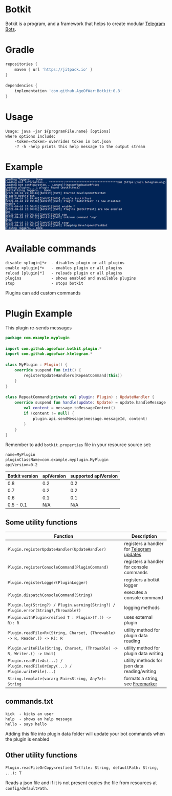 # Botkit
Botkit is a program, and a framework that helps to create modular [Telegram Bots](https://core.telegram.org/bots).

# Gradle
```groovy
repositories {
    maven { url 'https://jitpack.io' }
}

dependencies {
    implementation 'com.github.AgeOfWar:Botkit:0.8'
}
```

# Usage
```text
Usage: java -jar ${programFile.name} [options]
where options include:
    -token=<token> overrides token in bot.json
    -? -h -help prints this help message to the output stream
```

# Example
![example](example.png)

# Available commands
```text
disable <plugin|*>  - disables plugin or all plugins
enable <plugin|*>   - enables plugin or all plugins
reload [plugin|*]   - reloads plugin or all plugins
plugins             - shows enabled and available plugins
stop                - stops botkit
```
Plugins can add custom commands

# Plugin Example
This plugin re-sends messages

```kotlin
package com.example.myplugin

import com.github.ageofwar.botkit.plugin.*
import com.github.ageofwar.ktelegram.*

class MyPlugin : Plugin() {
    override suspend fun init() {
        registerUpdateHandlers(RepeatCommand(this))
    }
}

class RepeatCommand(private val plugin: Plugin) : UpdateHandler {
    override suspend fun handle(update: Update) = update.handleMessage { message ->
        val content = message.toMessageContent()
        if (content != null) {
            plugin.api.sendMessage(message.messageId, content)
        }
    }
}
```

Remember to add `botkit.properties` file in your resource source set:
```properties
name=MyPlugin
pluginClassName=com.example.myplugin.MyPlugin
apiVersion=0.2
```

| Botkit version | apiVersion | supported apiVersion |
|----------------|------------|----------------------|
| 0.8            | 0.2        | 0.2                  |
| 0.7            | 0.2        | 0.2                  |
| 0.6            | 0.1        | 0.1                  |
| 0.5 - 0.1      | N/A        | N/A                  |

## Some utility functions

| Function                                                                           | Description                                                                           |
|------------------------------------------------------------------------------------|---------------------------------------------------------------------------------------|
| `Plugin.registerUpdateHandler(UpdateHandler)                                     ` | registers a handler for [Telegram updates](https://core.telegram.org/bots/api#update) |
| `Plugin.registerConsoleCommand(PluginCommand)                                    ` | registers a handler for console commands                                              |
| `Plugin.registerLogger(PluginLogger)                                             ` | registers a botkit logger                                                             |
| `Plugin.dispatchConsoleCommand(String)                                           ` | executes a console command                                                            |
| `Plugin.log(String?) / Plugin.warning(String?) / Plugin.error(String?,Throwable?)` | logging methods                                                                       |
| `Plugin.withPlugin<reified T : Plugin>(T.() -> R): R                             ` | uses external plugin                                                                  |
| `Plugin.readFile<R>(String, Charset, (Throwable) -> R, Reader.() -> R): R        ` | utility method for plugin data reading                                                |
| `Plugin.writeFile(String, Charset, (Throwable) -> R, Writer.() -> Unit)          ` | utility method for plugin data writing                                                |
| `Plugin.readFileAs(...) / Plugin.readFileOrCopy(...) / Plugin.writeFile(...)     ` | utility methods for json data reading/writing                                         |
| `String.template(vararg Pair<String, Any?>): String                              ` | formats a string, see [Freemarker](https://freemarker.apache.org/docs/index.html)     |

## commands.txt
```text
kick  - kicks an user
help  - shows an help message
hello - says hello
```
Adding this file into plugin data folder will update your bot commands when the plugin is enabled

## Other utility functions
`Plugin.readFileOrCopy<reified T>(file: String, defaultPath: String, ...): T`

Reads a json file and if it is not present copies the file from resources at `config/defaultPath`.
